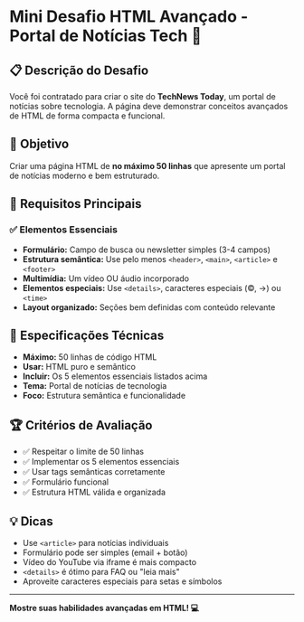 # Mini Desafio HTML Avançado - Portal de Notícias Tech 📱

## 📋 Descrição do Desafio

Você foi contratado para criar o site do **TechNews Today**, um portal de notícias sobre tecnologia. A página deve demonstrar conceitos avançados de HTML de forma compacta e funcional.

## 🎯 Objetivo

Criar uma página HTML de **no máximo 50 linhas** que apresente um portal de notícias moderno e bem estruturado.

## 📝 Requisitos Principais

### ✅ Elementos Essenciais
- **Formulário:** Campo de busca ou newsletter simples (3-4 campos)
- **Estrutura semântica:** Use pelo menos `<header>`, `<main>`, `<article>` e `<footer>`
- **Multimídia:** Um vídeo OU áudio incorporado
- **Elementos especiais:** Use `<details>`, caracteres especiais (&copy;, &rarr;) ou `<time>`
- **Layout organizado:** Seções bem definidas com conteúdo relevante

## 🔧 Especificações Técnicas

- **Máximo:** 50 linhas de código HTML
- **Usar:** HTML puro e semântico
- **Incluir:** Os 5 elementos essenciais listados acima
- **Tema:** Portal de notícias de tecnologia
- **Foco:** Estrutura semântica e funcionalidade

## 🏆 Critérios de Avaliação

- ✅ Respeitar o limite de 50 linhas
- ✅ Implementar os 5 elementos essenciais
- ✅ Usar tags semânticas corretamente
- ✅ Formulário funcional
- ✅ Estrutura HTML válida e organizada


## 💡 Dicas

- Use `<article>` para notícias individuais
- Formulário pode ser simples (email + botão)
- Vídeo do YouTube via iframe é mais compacto
- `<details>` é ótimo para FAQ ou "leia mais"
- Aproveite caracteres especiais para setas e símbolos

---

**Mostre suas habilidades avançadas em HTML! 💻**